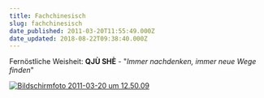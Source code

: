 ```yaml
---
title: Fachchinesisch
slug: fachchinesisch
date_published: 2011-03-20T11:55:49.000Z
date_updated: 2018-08-22T09:38:40.000Z
---
```


Fernöstliche Weisheit: **QJÙ SHÈ** - "*Immer nachdenken, immer neue Wege finden*"

[![Bildschirmfoto 2011-03-20 um 12.50.09](//picdump.thafaker.de/2011/03/Bildschirmfoto-2011-03-20-um-12.50.09.jpg)](http://picdump.thafaker.de/2011/03/Bildschirmfoto-2011-03-20-um-12.50.09.jpg)
